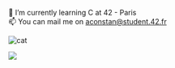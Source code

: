  🌱 I’m currently learning C at 42 - Paris  
 📫 You can mail me on aconstan@student.42.fr




![cat](https://media1.giphy.com/media/v1.Y2lkPTc5MGI3NjExOTM3cDVrNWgwdXU4dHRzdGNnaXV4ODV0djNqMzY0amdhdDFtM2Q0ayZlcD12MV9pbnRlcm5hbF9naWZfYnlfaWQmY3Q9Zw/dlLrq7Vq252gx8U0of/giphy.gif)

![](https://github-readme-stats.vercel.app/api/top-langs/?username=unknowVariable&theme=dark&hide_border=true&include_all_commits=false&count_private=true&layout=compact)



